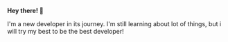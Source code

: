 **Hey there! 👋**

I'm a new developer in its journey. I'm still learning about lot of things, but i will try my best to be the best developer!


